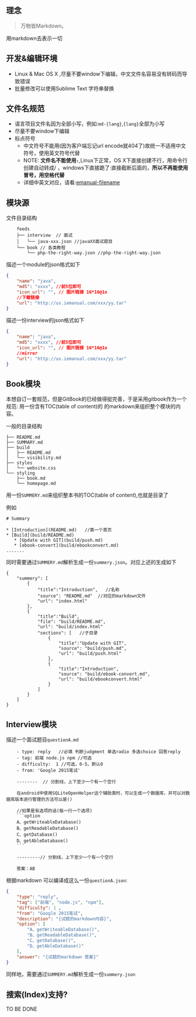 ## 理念

>万物皆Markdown。

用markdown去表示一切

## 开发&编辑环境

- Linux & Mac OS X ,尽量不要window下编辑，中文文件名容易没有转码而导致错误
- 批量修改可以使用Sublime Text 字符串替换


## 文件名规范

- 语言项目文件名因为全部小写，例如:`md-{lang}`,`{lang}`全部为小写
- 尽量不要window下编辑
- 标点符号
  - 中文符号不能用(因为客户端忘记url encode就404了)故统一不适用中文符号，使用英文符号代替
  - NOTE: **文件名不能使用`:`**,Linux下正常，OS X下直接创建不行，用命令行创建自动转成/ ，windows下直接跪了:直接截断后面的，**所以不再能使用冒号，用空格代替**
  - 详细中英文对应，请看:[emanual-filename](https://github.com/EManual/EManual-CLI/issues/8)

## 模块源

文件目录结构
```
    feeds
    ├── interview  // 面试
    │   └── java-xxx.json //javaXX面试题目
    └── book // 各类教程
        └── php-the-right-way.json //php-the-right-way.json
```

描述一个module的json格式如下

```json
{
    "name": "java",
    "md5": "xxxx", //前5位即可
    "icon_url": "", // 图片链接 16*16@1x
    //下载链接
    "url": "http://us.iemanual.com/xxx/yy.tar"
}
```

描述一份interview的json格式如下

```json
{
    "name": "java",
    "md5": "xxxx", //前5位即可
    "icon_url": "", // 图片链接 16*16@1x
    //mirror
    "url": "http://us.iemanual.com/xxx/yy.tar"
}
```


## Book模块

本想自订一套规范，但是GitBook的已经做得挺完善，于是采用gitbook作为一个规范: 用一份含有TOC(table of content)的
的markdown来组织整个模块的内容。

一般的目录结构

```
├── README.md
├── SUMMARY.md
├── build
│   ├── README.md
│   └── visibility.md
├── styles
│   └── website.css
└── styling
    ├── book.md
    └── homepage.md
```

用一份`SUMMERY.md`来组织整本书的TOC(table of content),也就是目录了

例如
```
# Summary

* [Introduction](README.md)   //第一个首页
* [Build](build/README.md)
   * [Update with GIT](build/push.md)
   * [ebook-convert](build/ebookconvert.md)
.......
```

同时需要通过`SUMMERY.md`解析生成一份`summery.json`。对应上述的生成如下

```
{
    "summery": [
        {
            "title":"Introduction",   //名称
            "source": "README.md"  //对应的markdown文件
            "url": "index.html"
        },
        {
            "title":"Build",   
            "file": "build/README.md",
            "url": "build/index.html"
            "sections": [   //子目录
                {
                    "title":"Update with GIT",   
                    "source": "build/push.md",
                    "url": "build/push.html"
                },
                {
                    "title":"Introduction",
                    "source": "build/ebook-convert.md",
                    "url": "build/ebookconvert.html"
                }
            ]
        }
    ]
}
```



## Interview模块

描述一个面试题目`questionA.md`

```text
    - type: reply   //必填 判断judgment 单选radio 多选choice 回答reply
    - tag: 前端 node.js npm //可选
    - difficulty:  1 //可选，0-5，默认0
    - from: 'Google 2015笔试'

    --------  // 分割线，上下至少一个有一个空行

    在android中使用SQLiteOpenHelper这个辅助类时，可以生成一个数据库，并可以对数据库版本进行管理的方法可以是()

    //如果是有选项的话(每一行一个选项)
    ```option
    A、getWriteableDatabase()
    B、getReadableDatabase()
    C、getDatabase()
    D、getAbleDatabase()
    ```

    ---------// 分割线，上下至少一个有一个空行

    答案：AB
```

根据markdown 可以编译成这么一份`questionA.json`:

```json
{
    "type": "reply",
    "tag": ["前端", "node.js", "npm"],
    "difficulty": 1 ,
    "from": "Google 2015笔试",
    "description": "{试题的markdown内容}",
    "option": [
        "A、getWriteableDatabase()",
        "B、getReadableDatabase()",
        "C、getDatabase()",
        "D、getAbleDatabase()"
    ],
    "answer": "{试题的markdown 答案}"
}
```

同样地，需要通过`SUMMERY.md`解析生成一份`summery.json`


## 搜索(Index)支持?

TO BE DONE

